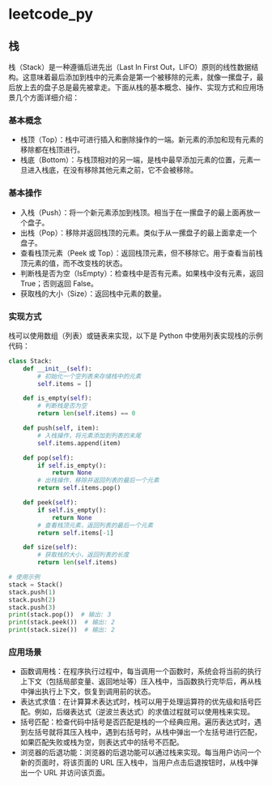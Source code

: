 # leetcode_py

## 栈
栈（Stack）是一种遵循后进先出（Last In First Out，LIFO）原则的线性数据结构。这意味着最后添加到栈中的元素会是第一个被移除的元素，就像一摞盘子，最后放上去的盘子总是最先被拿走。下面从栈的基本概念、操作、实现方式和应用场景几个方面详细介绍：

### 基本概念
- 栈顶（Top）：栈中可进行插入和删除操作的一端。新元素的添加和现有元素的移除都在栈顶进行。
- 栈底（Bottom）：与栈顶相对的另一端，是栈中最早添加元素的位置，元素一旦进入栈底，在没有移除其他元素之前，它不会被移除。
### 基本操作
- 入栈（Push）：将一个新元素添加到栈顶。相当于在一摞盘子的最上面再放一个盘子。
- 出栈（Pop）：移除并返回栈顶的元素。类似于从一摞盘子的最上面拿走一个盘子。
- 查看栈顶元素（Peek 或 Top）：返回栈顶元素，但不移除它。用于查看当前栈顶元素的值，而不改变栈的状态。
- 判断栈是否为空（IsEmpty）：检查栈中是否有元素。如果栈中没有元素，返回 True；否则返回 False。
- 获取栈的大小（Size）：返回栈中元素的数量。
### 实现方式
栈可以使用数组（列表）或链表来实现，以下是 Python 中使用列表实现栈的示例代码：


```python
class Stack:
    def __init__(self):
        # 初始化一个空列表来存储栈中的元素
        self.items = []

    def is_empty(self):
        # 判断栈是否为空
        return len(self.items) == 0

    def push(self, item):
        # 入栈操作，将元素添加到列表的末尾
        self.items.append(item)

    def pop(self):
        if self.is_empty():
            return None
        # 出栈操作，移除并返回列表的最后一个元素
        return self.items.pop()

    def peek(self):
        if self.is_empty():
            return None
        # 查看栈顶元素，返回列表的最后一个元素
        return self.items[-1]

    def size(self):
        # 获取栈的大小，返回列表的长度
        return len(self.items)

# 使用示例
stack = Stack()
stack.push(1)
stack.push(2)
stack.push(3)
print(stack.pop())  # 输出: 3
print(stack.peek())  # 输出: 2
print(stack.size())  # 输出: 2
```
### 应用场景
- 函数调用栈：在程序执行过程中，每当调用一个函数时，系统会将当前的执行上下文（包括局部变量、返回地址等）压入栈中，当函数执行完毕后，再从栈中弹出执行上下文，恢复到调用前的状态。
- 表达式求值：在计算算术表达式时，栈可以用于处理运算符的优先级和括号匹配。例如，后缀表达式（逆波兰表达式）的求值过程就可以使用栈来实现。
- 括号匹配：检查代码中括号是否匹配是栈的一个经典应用。遍历表达式时，遇到左括号就将其压入栈中，遇到右括号时，从栈中弹出一个左括号进行匹配，如果匹配失败或栈为空，则表达式中的括号不匹配。
- 浏览器的后退功能：浏览器的后退功能可以通过栈来实现。每当用户访问一个新的页面时，将该页面的 URL 压入栈中，当用户点击后退按钮时，从栈中弹出一个 URL 并访问该页面。

